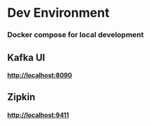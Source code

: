 # Dev Environment
### Docker compose for local development

## Kafka UI 
#### [http://localhost:8090](http://localhost:8090/)

## Zipkin
#### [http://localhost:9411](http://localhost:9411/)

